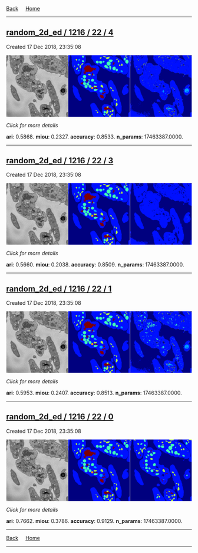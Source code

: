 
[Back](..)&nbsp;&nbsp;&nbsp;&nbsp;&nbsp;[Home](https://leapmanlab.github.io/snapshots)

---

<div class="summary"><a href="4"><h2>random_2d_ed / 1216 / 22 / 4</h2></a><p>Created 17 Dec 2018, 23:35:08
</p><a href="4"><img src="4/media/summary.png" align="center"></a><p>
<i>Click for more details</i>
</p></div>

**ari**: 0.5868. **miou**: 0.2327. **accuracy**: 0.8533. **n_params**: 17463387.0000. 

---

<div class="summary"><a href="3"><h2>random_2d_ed / 1216 / 22 / 3</h2></a><p>Created 17 Dec 2018, 23:35:08
</p><a href="3"><img src="3/media/summary.png" align="center"></a><p>
<i>Click for more details</i>
</p></div>

**ari**: 0.5660. **miou**: 0.2038. **accuracy**: 0.8509. **n_params**: 17463387.0000. 

---

<div class="summary"><a href="1"><h2>random_2d_ed / 1216 / 22 / 1</h2></a><p>Created 17 Dec 2018, 23:35:08
</p><a href="1"><img src="1/media/summary.png" align="center"></a><p>
<i>Click for more details</i>
</p></div>

**ari**: 0.5953. **miou**: 0.2407. **accuracy**: 0.8513. **n_params**: 17463387.0000. 

---

<div class="summary"><a href="0"><h2>random_2d_ed / 1216 / 22 / 0</h2></a><p>Created 17 Dec 2018, 23:35:08
</p><a href="0"><img src="0/media/summary.png" align="center"></a><p>
<i>Click for more details</i>
</p></div>

**ari**: 0.7662. **miou**: 0.3786. **accuracy**: 0.9129. **n_params**: 17463387.0000. 

---

[Back](..)&nbsp;&nbsp;&nbsp;&nbsp;&nbsp;[Home](https://leapmanlab.github.io/snapshots)

---